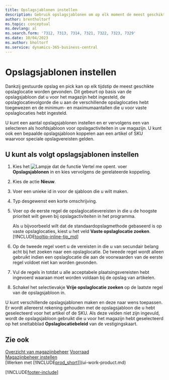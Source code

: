 ```yaml
---
title: Opslagsjablonen instellen
description: Gebruik opslagsjablonen om op elk moment de meest geschikte opslaglocaties voor uw artikelen aan u voor te stellen.
author: brentholtorf
ms.topic: conceptual
ms.devlang: al
ms.search.form: '7312, 7313, 7314, 7321, 7322, 7323, 7329'
ms.date: 10/04/2023
ms.author: bholtorf
ms.service: dynamics-365-business-central
---
```

# <a name="set-up-put-away-templates"></a>Opslagsjablonen instellen

Dankzij gestuurde opslag en pick kan op elk tijdstip de meest geschikte opslaglocatie worden gevonden. Dit gebeurt op basis van de opslagsjabloon dat u voor het magazijn hebt ingesteld, de opslaglocatievolgorde die u aan de verschillende opslaglocaties hebt toegewezen en de minimum- en maximumaantallen die u voor vaste opslaglocaties hebt ingesteld.  

U kunt een aantal opslagsjablonen instellen en er vervolgens een van selecteren als hoofdsjabloon voor opslagactiviteiten in uw magazijn. U kunt ook een bepaalde opslagsjabloon koppelen aan een artikel of SKU waarvoor speciale opslagvereisten gelden.  

## <a name="to-set-up-put-away-templates"></a>U kunt als volgt opslagsjablonen instellen

1. Kies het ![Lampje dat de functie Vertel me opent.](media/ui-search/search_small.png "Vertel me wat u wilt doen") voer **Opslagsjablonen** in en kies vervolgens de gerelateerde koppeling.  
2. Kies de actie **Nieuw**.  
3. Voer een unieke id in voor de sjabloon die u wilt maken.  
4. Typ desgewenst een korte omschrijving.  
5. Voer op de eerste regel de opslaglocatievereisten in die u de hoogste prioriteit wilt geven bij opslagactiviteiten in het programma.

    Als u bijvoorbeeld wilt dat de standaardopslagmethode gebaseerd is op vaste opslaglocaties, kiest u het veld **Vaste opslaglocatie zoeken**. [!INCLUDE[tooltip-inline-tip_md](includes/tooltip-inline-tip_md.md)]  
6. Op de tweede regel voert u de vereisten in die u van secundair belang acht bij het zoeken naar een opslaglocatie. De tweede regel wordt alleen gebruikt indien een opslaglocatie die aan de voorwaarden van de eerste regel voldoet niet kan worden gevonden.  
7. Vul de regels in totdat u alle acceptabele plaatsingsvereisten hebt ingevoerd waaraan moet worden voldaan bij de opslag van artikelen.  
8. Schakel het selectievakje **Vrije opslaglocatie zoeken** op de laatste regel van de opslagsjabloon in.  

U kunt verschillende opslagsjablonen maken en deze naar wens toepassen. Er wordt allereerst rekening gehouden met de opslagsjabloon die u hebt geselecteerd voor het artikel of de SKU. Als deze velden niet zijn ingevuld, wordt de opslagsjabloon gebruikt die u voor het magazijn hebt geselecteerd op het sneltabblad **Opslaglocatiebeleid** van de vestigingskaart.  

## <a name="see-also"></a>Zie ook

[Overzicht van magazijnbeheer](design-details-warehouse-management.md)
[Voorraad](inventory-manage-inventory.md)                                
[Magazijnbeheer instellen](warehouse-setup-warehouse.md)  
[Werken met [!INCLUDE[prod_short](includes/prod_short.md)]](ui-work-product.md)  


[!INCLUDE[footer-include](includes/footer-banner.md)]

